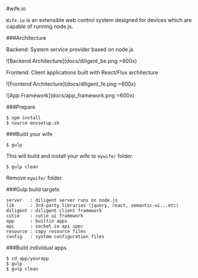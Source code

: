 #wife.io

`Wife.io` is an extensible web control system designed for devices which are capable of running node.js.

###Architecture

Backend:   System service provider based on node.js

![Backend Architecture](docs/diligent_be.png =600x)

Frontend: Client applications built with React/Flux architecture

![Frontend Architecture](docs/diligent_fe.png =600x)

![App Framework](docs/app_framework.png =600x)

###Prepare
```
$ npm install
$ source envsetup.sh
```

###Build your wife
```
$ gulp
```
This will build and install your wife to `mywife/` folder.
```
$ gulp clean
```
Remove `mywife/` folder.


###Gulp build targets
```
server   : diligent server runs on node.js
lib      : 3rd-party libraries (jquery, react, semantic-ui...etc)
diligent : diligent client framework
cutie    : cutie ui framework
app      : builtin apps
api      : socket.io api spec
resource : copy resource files
config   : system configuration files
```

###Build individual apps
```
$ cd app/yourapp
$ gulp
$ gulp clean
```
